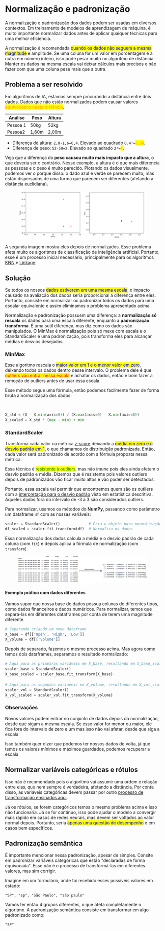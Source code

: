 # Normalização e padronização

A normalização e padronização dos dados podem ser usadas em diversos contextos. Em treinamento de modelos de aprendizagem de máquina, é muito importante normalizar dados antes de aplicar quaiquer técnicas para uma melhor eficiencia.

A normalização é recomendada <mark style="color:blue;">quando os dados não seguem a mesma magnitude</mark> e amplitude. Se uma coluna for um valor em porcentagem e a outra em número inteiro, isso pode pesar muito no algoritmo de distância. Manter os dados na mesma escala vai deixar cálculos mais precisos e não fazer com que uma coluna pese mais que a outra.

## Problema a ser resolvido

Em algoritmos de IA, estamos sempre procurando a distância entre dois dados. Dados que não estão normalizados podem causar valores <mark style="color:orange;">equivocados nesta distância</mark>.

| Análise  | Peso  | Altura |
| -------- | ----- | ------ |
| Pessoa 1 | 50kg  | 52kg   |
| Pessoa2  | 1,60m | 2,00m  |

* Diferença de altura: `2,0-1,6=0,4`. Elevado ao quadrado `0.4²=`<mark style="color:orange;">`0.08`</mark>.
* Diferença de peso: `52-50=2`. Elevado ao quadrado `2²=`<mark style="color:orange;">`4`</mark>.

Veja que a diferença do **peso causou muito mais impacto que a altura**, o que deveria ser o contrário. Nesse exemplo, a altura é o que mais diferencia as pessoas e o peso é muito parecido. Plotando os dados visualmente, podemos ver o porque disso: o dado azul e verde se parecem muito, mas estão dispersados de uma forma que parecem ser diferentes (afetando a distância euclidiana).

<figure><img src="../../.gitbook/assets/dados plotados sem normalização.png" alt=""><figcaption></figcaption></figure>

A segunda imagem mostra eles depois de normalizados. Esse problema afeta muito os algoritmos de classificação de inteligência artificial. Portanto, esse é um processo inicial necessário, principalmente para os algoritmos [KNN](../inteligencia-artificial/aprendizado-de-maquina/supervisao/algoritmos/knn.md) e [Linkage](../inteligencia-artificial/aprendizado-de-maquina/nao-supervisao/agrupamento-hierarquico.md#metodos-de-linkage).

## Solução

Se todos os nossos <mark style="color:blue;">dados estiverem em uma mesma escala</mark>, o impacto causado na avaliação dos dados seria proporcional a diferença entre eles. Portanto, consiste em normalizar ou padronizar todos os dados para uma escalar equivalente e assim eliminamos o problema apresentado acima.

Normalização e padronização possuem uma diferença: a **normalização só rescala** os dados para uma escala diferente, enquanto a **padronização transforma**. É uma sutíl diferença, mas diz como os dados são manipulados. O MinMax é normalização pois só mexe com escala e o StandardScaler é uma padronização, pois transforma eles para alcançar médias e desvios desejados.

### MinMax

Esse algoritmo rescala o <mark style="color:blue;">maior valor em 1 e o menor valor em zero</mark>, deixando todos os dados dentro desse intervalo. O problema dele é que <mark style="color:red;">outliers vão entrar nessa escala</mark> e achatar os dados, então é bom fazer a remoção de outliers antes de usar essa escala.

Esse método segue uma fórmula, então podemos facilmente fazer de forma bruta a normalização dos dados:

<figure><img src="../../.gitbook/assets/fórmula do minmax.png" alt=""><figcaption></figcaption></figure>

```python
X_std = (X - X.min(axis=0)) / (X.max(axis=0) - X.min(axis=0))
X_scaled = X_std * (max - min) + min
```

### StandardScaler

Transforma cada valor na métrica [z-score](estatistica-descritiva.md#escore-z-1) deixando a <mark style="color:blue;">média em zero e o desvio padrão em 1</mark>, o que chamamos de distribuição padronizada. Então, cada valor será padronizado de acordo com a fórmula proposta nessa métrica.

Essa técnica é <mark style="color:green;">resistente à outliers</mark>, mas não imune pois eles ainda afetam o desvio padrão e média. Dizemos que é resistente pois valores outliers depois de padronizados vão ficar muito altos e vão poder ser detectados.

Portanto, essa escala vai permitir que encontremos quem são os outliers com a [interpretação para o desvio padrão](estatistica-descritiva.md#interpretacao-para-desvio-padrao) visto em estatística descritiva. Aqueles dados fora do intervalo de -3 a 3 são considerados outliers.

Para normalizar, usamos os métodos do **NumPy**, passando como parâmetro um dataframe `df` com as nossas variáveis:

```python
scaler = StandardScaler()             # Cria o objeto para normalização
df_scaled = scaler.fit_transform(df)  # Normaliza os dados
```

Essa normalização dos dados calcula a média e o desvio padrão de cada coluna (com `fit`) e depois aplica a fórmula de normalização (com `transform`).

<figure><img src="../../.gitbook/assets/antes e depois da normalização.png" alt=""><figcaption></figcaption></figure>

#### Exemplo prático com dados diferentes

Vamos supor que nossa base de dados possua colunas de diferentes tipos, como dados financeiros e dados numéricos. Para normalizar, temos que separá-las em diferentes dataframes por conta de terem uma magnitude diferente.

```python
# Separando criando um novo dataframe
X_base = df[['Open', 'High', 'Low']]
X_volume = df[['Volume']]
```

Depois de separado, fazemos o mesmo processo acima. Mas agora como temos dois dataframes, separamos o resultado normalizado:

```python
# Aqui para as primeiras variáveis em X_base, resultando em X_base_scaled
scaler_base = StandardScaler()
X_base_scaled = scaler_base.fit_transform(X_base)

# Aqui para as segundas variáveis em X_volume, resultando em X_vol_scaled
scaler_vol = StandardScaler()
X_vol_scaled = scaler_vol.fit_transform(X_volume)
```

### Observações

Novos valores podem entrar no conjunto de dados depois da normalização, desde que sigam a mesma escala. Se esse valor for menor ou maior, ele fica fora do intervalo de zero e um mas isso não vai afetar, desde que siga a escala.

Isso também quer dizer que podemos ter nossos dados de volta, já que temos os valores mínimos e máximos guardados, podemos recuperar a escala.

## Normalizar variáveis categóricas e rótulos

Isso não é recomendado pois o algoritmo vai assumir uma ordem e relação entre elas, que nem sempre é verdadeira, afetando a distância. Por conta disso, as variáveis categóricas devem passar por outro [processo de transformação ensinados aqui](transformacao-de-variaveis-categoricas/).

Já os rótulos, se forem categóricos temos o mesmo problema acima e isso não funcionaria. Já se for contínuo, isso pode ajudar o modelo a convergir mais rápido em casos de redes neurais, mas devem ser  voltados ao valor normal depois. Portanto, seria <mark style="color:blue;">apenas uma questão de desempenho</mark> e em casos bem específicos.

## Padronização semântica

É importante mencionar nessa padronização, apesar de simples. Consite em padronizar variáveis categóricas que estão "declaradas de forma equivocada". Esse não é o processo de transformá-las em diferentes valores, mas sim corrigir.

Imagine em um formulário, onde foi recebido esses possíveis valores em estado:

```
"SP", "sp", "São Paulo", "são paulo"
```

Vamos ter então 4 grupos diferentes, o que afeta completamente o algoritmo. A padronização semântica consiste em transformar em algo padronizado como:

```
"SP"
```
